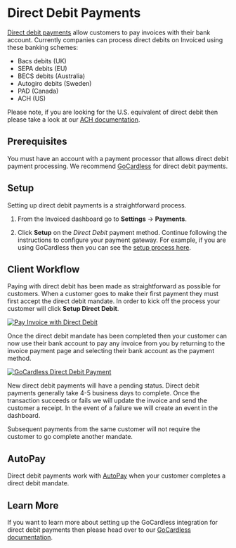 # Direct Debit Payments

[Direct debit payments](https://en.wikipedia.org/wiki/Direct_debit) allow customers to pay invoices with their bank account. Currently companies can process direct debits on Invoiced using these banking schemes:

- Bacs debits (UK)
- SEPA debits (EU)
- BECS debits (Australia)
- Autogiro debits (Sweden)
- PAD (Canada)
- ACH (US)

Please note, if you are looking for the U.S. equivalent of direct debit then please take a look at our [ACH documentation](/resources/docs/payments/ach).

## Prerequisites

You must have an account with a payment processor that allows direct debit payment processing. We recommend [GoCardless](/resources/docs/integrations/gocardless) for direct debit payments.

## Setup

Setting up direct debit payments is a straightforward process.

1. From the Invoiced dashboard go to **Settings** &rarr; **Payments**.

2. Click **Setup** on the *Direct Debit* payment method. Continue following the instructions to configure your payment gateway. For example, if you are using GoCardless then you can see the [setup process here](/resources/docs/integrations/gocardless#setup).

## Client Workflow

Paying with direct debit has been made as straightforward as possible for customers. When a customer goes to make their first payment they must first accept the direct debit mandate. In order to kick off the process your customer will click **Setup Direct Debit**.

[![Pay Invoice with Direct Debit](/docs/img/pay-invoice-direct-debit.png)](/docs/img/pay-invoice-direct-debit.png)

Once the direct debit mandate has been completed then your customer can now use their bank account to pay any invoice from you by returning to the invoice payment page and selecting their bank account as the payment method.

[![GoCardless Direct Debit Payment](/docs/img/pay-invoice-direct-debit-2.png)](/docs/img/pay-invoice-direct-debit-2.png)

New direct debit payments will have a pending status. Direct debit payments generally take 4-5 business days to complete. Once the transaction succeeds or fails we will update the invoice and send the customer a receipt. In the event of a failure we will create an event in the dashboard.

Subsequent payments from the same customer will not require the customer to go complete another mandate.

## AutoPay

Direct debit payments work with [AutoPay](/resources/docs/payments/autopay) when your customer completes a direct debit mandate.

## Learn More

If you want to learn more about setting up the GoCardless integration for direct debit payments then please head over to our [GoCardless documentation](/resources/docs/integrations/gocardless).